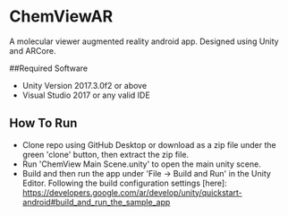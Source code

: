 # ChemViewAR
A molecular viewer augmented reality android app. Designed using Unity and ARCore.

##Required Software
* Unity Version 2017.3.0f2 or above
* Visual Studio 2017 or any valid IDE

## How To Run
* Clone repo using GitHub Desktop or download as a zip file under the green 'clone' button, then extract the zip file.
* Run 'ChemView Main Scene.unity' to open the main unity scene.
* Build and then run the app under 'File -> Build and Run' in the Unity Editor. Following the build configuration settings [here]:  https://developers.google.com/ar/develop/unity/quickstart-android#build_and_run_the_sample_app

